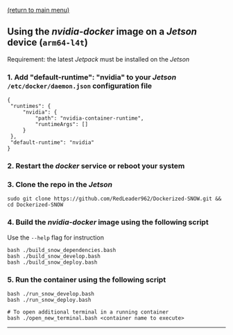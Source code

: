 [(return to main menu)](https://github.com/RedLeader962/Dockerized-SNOW)
## Using the _nvidia-docker_ image on a _Jetson_ device (`arm64-l4t`)

Requirement: the latest _Jetpack_ must be installed on the _Jetson_ 

### 1. Add "default-runtime": "nvidia" to your _Jetson_ `/etc/docker/daemon.json` configuration file
```shell
{
 "runtimes": {
     "nvidia": {
         "path": "nvidia-container-runtime",
         "runtimeArgs": []
     }
 },
 "default-runtime": "nvidia"
}
```
### 2. Restart the _docker_ service or reboot your system
### 3. Clone the repo in the _Jetson_
```shell
sudo git clone https://github.com/RedLeader962/Dockerized-SNOW.git && cd Dockerized-SNOW
```

### 4. Build the _nvidia-docker_ image using the following script
Use the `--help` flag for instruction

```shell
bash ./build_snow_dependencies.bash
bash ./build_snow_develop.bash
bash ./build_snow_deploy.bash
```


### 5. Run the container using the following script
```shell
bash ./run_snow_develop.bash
bash ./run_snow_deploy.bash

# To open additional terminal in a running container 
bash ./open_new_terminal.bash <container name to execute>
```



---